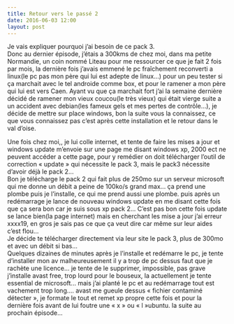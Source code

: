 ```yaml
---
title: Retour vers le passé 2
date: 2016-06-03 12:00
layout: post
---
```


<div class="main">

<div class="texte surlignable">

Je vais expliquer pourquoi j’ai besoin de ce pack 3.  
Donc au dernier épisode, j’étais a 300kms de chez moi, dans ma petite
Normandie, un coin nommé Liteau pour me ressourcer ce que je fait 2 fois
par mois, la dernière fois j’avais emmené le pc fraîchement reconverti a
linux(le pc pas mon père qui lui est adepte de linux...) pour un peu
tester si ça marchait avec le tel androide comme box, et pour le ramener
a mon père qui lui est vers Caen. Ayant vu que ça marchait fort j’ai la
semaine dernière décidé de ramener mon vieux coucou(le très vieux) qui
était vierge suite a un accident avec debian(les fameux gels et mes
pertes de contrôle...), je décide de mettre sur place windows, bon la
suite vous la connaissez, ce que vous connaissez pas c’est après cette
installation et le retour dans le val d’oise.  
<!--more-->  
Une fois chez moi,, je lui colle internet, et tente de faire les mises a
jour et windows update m’envoie sur une page me disant windows xp, 2000
ect ne peuvent accéder a cette page, pour y remédier on doit télécharger
l’outil de correction « update » qui nécessite le pack 3, mais le pack3
nécessite d’avoir déjà le pack 2...  
Bon je télécharge le pack 2 qui fait plus de 250mo sur un serveur
microsoft qui me donne un débit a peine de 100ko/s grand max... ça prend
une plombe puis je l’installe, ce qui me prend aussi une plombe. puis
après un redémarrage je lance de nouveau windows update en me disant
cette fois que ça sera bon car je suis sous xp pack 2... C’est pas bon
cette fois update se lance bien(la page internet) mais en cherchant les
mise a jour j’ai erreur xxxx19, en gros je sais pas ce que ça veut dire
car même sur leur aides c’est flou...  
Je décide te télécharger directement via leur site le pack 3, plus de
300mo et avec un débit si bas...  
Quelques dizaines de minutes après je l’installe et redémarre le pc, je
tente d’installer mon av malheureusement il y a trop de pc dessus faut
que je rachète une licence... je tente de le supprimer, impossible, pas
grave j’installe avast free, trop lourd pour le bouseux, la actuellement
je tente essential de microsoft... mais j’ai planté le pc et au
redémarrage tout est vachement trop long.... avast me gueule dessus
« fichier contaminé détecter », je formate le tout et remet xp propre
cette fois et pour la dernière fois avant de lui foutre une « x » ou
« l »ubuntu. la suite au prochain épisode...

</div>

</div>
